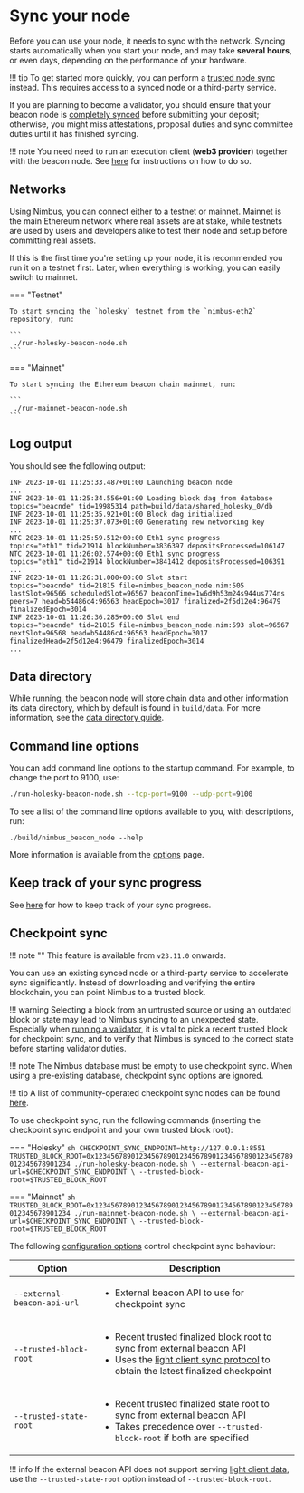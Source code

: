 # Sync your node

Before you can use your node, it needs to sync with the network.
Syncing starts automatically when you start your node, and may take **several hours**, or even days, depending on the performance of your hardware.

!!! tip
    To get started more quickly, you can perform a [trusted node sync](./trusted-node-sync.md) instead.
    This requires access to a synced node or a third-party service.


If you are planning to become a validator, you should ensure that your beacon node is [completely synced](./keep-an-eye.md#keep-track-of-your-syncing-progress) before submitting your deposit; otherwise, you might miss attestations, proposal duties and sync committee duties until it has finished syncing.

!!! note
    You need need to run an execution client (**web3 provider**) together with the beacon node.
    See [here](./eth1.md) for instructions on how to do so.

## Networks

Using Nimbus, you can connect either to a testnet or mainnet.
Mainnet is the main Ethereum network where real assets are at stake, while testnets are used by users and developers alike to test their node and setup before committing real assets.

If this is the first time you're setting up your node, it is recommended you run it on a testnet first.
Later, when everything is working, you can easily switch to mainnet.

=== "Testnet"

    To start syncing the `holesky` testnet from the `nimbus-eth2` repository, run:

    ```
     ./run-holesky-beacon-node.sh
    ```

=== "Mainnet"

    To start syncing the Ethereum beacon chain mainnet, run:

    ```
     ./run-mainnet-beacon-node.sh
    ```

## Log output

You should see the following output:

```
INF 2023-10-01 11:25:33.487+01:00 Launching beacon node
...
INF 2023-10-01 11:25:34.556+01:00 Loading block dag from database            topics="beacnde" tid=19985314 path=build/data/shared_holesky_0/db
INF 2023-10-01 11:25:35.921+01:00 Block dag initialized
INF 2023-10-01 11:25:37.073+01:00 Generating new networking key
...
NTC 2023-10-01 11:25:59.512+00:00 Eth1 sync progress                         topics="eth1" tid=21914 blockNumber=3836397 depositsProcessed=106147
NTC 2023-10-01 11:26:02.574+00:00 Eth1 sync progress                         topics="eth1" tid=21914 blockNumber=3841412 depositsProcessed=106391
...
INF 2023-10-01 11:26:31.000+00:00 Slot start                                 topics="beacnde" tid=21815 file=nimbus_beacon_node.nim:505 lastSlot=96566 scheduledSlot=96567 beaconTime=1w6d9h53m24s944us774ns peers=7 head=b54486c4:96563 headEpoch=3017 finalized=2f5d12e4:96479 finalizedEpoch=3014
INF 2023-10-01 11:26:36.285+00:00 Slot end                                   topics="beacnde" tid=21815 file=nimbus_beacon_node.nim:593 slot=96567 nextSlot=96568 head=b54486c4:96563 headEpoch=3017 finalizedHead=2f5d12e4:96479 finalizedEpoch=3014
...
```

## Data directory

While running, the beacon node will store chain data and other information its data directory, which by default is found in `build/data`.
For more information, see the [data directory guide](./data-dir.md).

## Command line options

You can add command line options to the startup command.
For example, to change the port to 9100, use:

```sh
./run-holesky-beacon-node.sh --tcp-port=9100 --udp-port=9100
```

To see a list of the command line options available to you, with descriptions, run:

```
./build/nimbus_beacon_node --help
```

More information is available from the [options](./options.md) page.

## Keep track of your sync progress

See [here](./keep-an-eye.md#keep-track-of-your-syncing-progress) for how to keep track of your sync progress.

## Checkpoint sync

!!! note ""
    This feature is available from `v23.11.0` onwards.

You can use an existing synced node or a third-party service to accelerate sync significantly. Instead of downloading and verifying the entire blockchain, you can point Nimbus to a trusted block.

!!! warning
    Selecting a block from an untrusted source or using an outdated block or state may lead to Nimbus syncing to an unexpected state. Especially when [running a validator](./run-a-validator.md), it is vital to pick a recent trusted block for checkpoint sync, and to verify that Nimbus is synced to the correct state before starting validator duties.

!!! note
    The Nimbus database must be empty to use checkpoint sync. When using a pre-existing database, checkpoint sync options are ignored.

!!! tip
    A list of community-operated checkpoint sync nodes can be found [here](https://eth-clients.github.io/checkpoint-sync-endpoints/).

To use checkpoint sync, run the following commands (inserting the checkpoint sync endpoint and your own trusted block root):

=== "Holesky"
    ```sh
    CHECKPOINT_SYNC_ENDPOINT=http://127.0.0.1:8551
    TRUSTED_BLOCK_ROOT=0x1234567890123456789012345678901234567890123456789012345678901234
    ./run-holesky-beacon-node.sh \
        --external-beacon-api-url=$CHECKPOINT_SYNC_ENDPOINT \
        --trusted-block-root=$TRUSTED_BLOCK_ROOT
    ```

=== "Mainnet"
    ```sh
    TRUSTED_BLOCK_ROOT=0x1234567890123456789012345678901234567890123456789012345678901234
    ./run-mainnet-beacon-node.sh \
        --external-beacon-api-url=$CHECKPOINT_SYNC_ENDPOINT \
        --trusted-block-root=$TRUSTED_BLOCK_ROOT
    ```

The following [configuration options](./options.md) control checkpoint sync behaviour:

| Option                                   | Description |
|------------------------------------------|-------------|
| <nobr>`--external-beacon-api-url`</nobr> | <ul><li>External beacon API to use for checkpoint sync</li></ul> |
| <nobr>`--trusted-block-root`</nobr>      | <ul><li>Recent trusted finalized block root to sync from external beacon API</li><li>Uses the [light client sync protocol](https://github.com/ethereum/consensus-specs/blob/v1.4.0-beta.5/specs/altair/light-client/sync-protocol.md) to obtain the latest finalized checkpoint</li></ul> |
| <nobr>`--trusted-state-root`</nobr>      | <ul><li>Recent trusted finalized state root to sync from external beacon API</li><li>Takes precedence over `--trusted-block-root` if both are specified</li></ul> |

!!! info
    If the external beacon API does not support serving [light client data](./light-client-data.md), use the `--trusted-state-root` option instead of `--trusted-block-root`.
